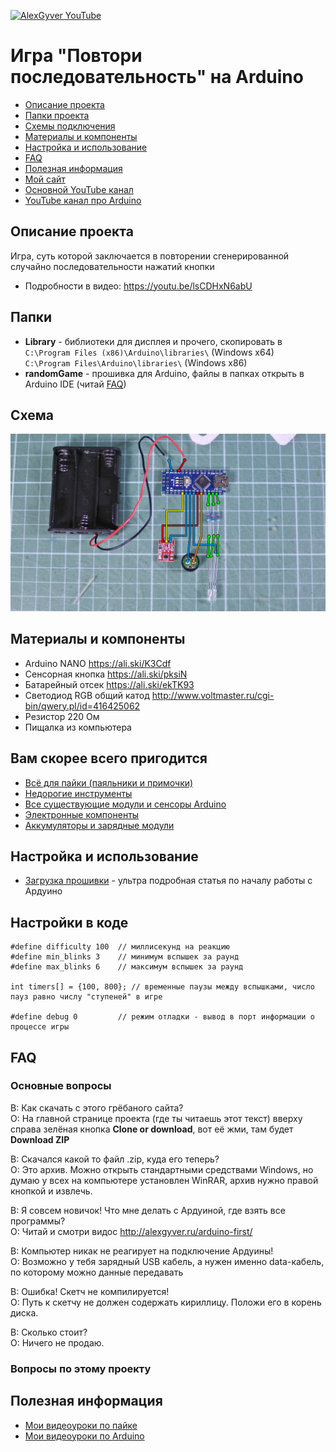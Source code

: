 [![AlexGyver YouTube](http://alexgyver.ru/git_banner.jpg)](https://www.youtube.com/channel/UCgtAOyEQdAyjvm9ATCi_Aig?sub_confirmation=1)
# Игра "Повтори последовательность" на Arduino
* [Описание проекта](#chapter-0)
* [Папки проекта](#chapter-1)
* [Схемы подключения](#chapter-2)
* [Материалы и компоненты](#chapter-3)
* [Настройка и использование](#chapter-4)
* [FAQ](#chapter-5)
* [Полезная информация](#chapter-6)
* [Мой сайт](http://alexgyver.ru/)
* [Основной YouTube канал](https://www.youtube.com/channel/UCgtAOyEQdAyjvm9ATCi_Aig?sub_confirmation=1)
* [YouTube канал про Arduino](https://www.youtube.com/channel/UC4axiS76D784-ofoTdo5zOA?sub_confirmation=1)

<a id="chapter-0"></a>
## Описание проекта
Игра, суть которой заключается в повторении сгенерированной случайно последовательности нажатий кнопки
- Подробности в видео: https://youtu.be/lsCDHxN6abU

<a id="chapter-1"></a>
## Папки
- **Library** - библиотеки для дисплея и прочего, скопировать в  
`C:\Program Files (x86)\Arduino\libraries\` (Windows x64)  
`C:\Program Files\Arduino\libraries\` (Windows x86)
- **randomGame** - прошивка для Arduino, файлы в папках открыть в Arduino IDE (читай [FAQ](#chapter-5))

<a id="chapter-2"></a>
## Схема
![СХЕМА](https://github.com/AlexGyver/randomGame/blob/master/scheme.jpg)

<a id="chapter-3"></a>
## Материалы и компоненты
* Arduino NANO https://ali.ski/K3Cdf
* Сенсорная кнопка https://ali.ski/pksiN
* Батарейный отсек https://ali.ski/ekTK93
* Светодиод RGB общий катод http://www.voltmaster.ru/cgi-bin/qwery.pl/id=416425062
* Резистор 220 Ом
* Пищалка из компьютера

## Вам скорее всего пригодится
* [Всё для пайки (паяльники и примочки)](http://alexgyver.ru/all-for-soldering/)
* [Недорогие инструменты](http://alexgyver.ru/my_instruments/)
* [Все существующие модули и сенсоры Arduino](http://alexgyver.ru/arduino_shop/)
* [Электронные компоненты](http://alexgyver.ru/electronics/)
* [Аккумуляторы и зарядные модули](http://alexgyver.ru/18650/)

<a id="chapter-4"></a>
## Настройка и использование
* [Загрузка прошивки](http://alexgyver.ru/arduino-first/) - ультра подробная статья по началу работы с Ардуино

## Настройки в коде
    #define difficulty 100  // миллисекунд на реакцию
    #define min_blinks 3    // минимум вспышек за раунд
    #define max_blinks 6    // максимум вспышек за раунд

    int timers[] = {100, 800}; // временные паузы между вспышками, число пауз равно числу "ступеней" в игре

    #define debug 0         // режим отладки - вывод в порт информации о процессе игры

<a id="chapter-5"></a>
## FAQ
### Основные вопросы
В: Как скачать с этого грёбаного сайта?  
О: На главной странице проекта (где ты читаешь этот текст) вверху справа зелёная кнопка **Clone or download**, вот её жми, там будет **Download ZIP**

В: Скачался какой то файл .zip, куда его теперь?  
О: Это архив. Можно открыть стандартными средствами Windows, но думаю у всех на компьютере установлен WinRAR, архив нужно правой кнопкой и извлечь.

В: Я совсем новичок! Что мне делать с Ардуиной, где взять все программы?  
О: Читай и смотри видос http://alexgyver.ru/arduino-first/

В: Компьютер никак не реагирует на подключение Ардуины!  
О: Возможно у тебя зарядный USB кабель, а нужен именно data-кабель, по которому можно данные передавать

В: Ошибка! Скетч не компилируется!  
О: Путь к скетчу не должен содержать кириллицу. Положи его в корень диска.

В: Сколько стоит?  
О: Ничего не продаю.

### Вопросы по этому проекту

<a id="chapter-6"></a>
## Полезная информация
* [Мои видеоуроки по пайке](https://www.youtube.com/playlist?list=PLOT_HeyBraBuMIwfSYu7kCKXxQGsUKcqR)
* [Мои видеоуроки по Arduino](http://alexgyver.ru/arduino_lessons/)